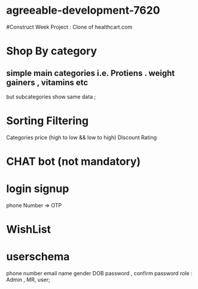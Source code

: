 # agreeable-development-7620
#Construct Week Project  : Clone of healthcart.com


# Shop By category 
## simple main categories i.e. Protiens . weight gainers , vitamins etc
 but subcategories show same data ;
# Sorting Filtering
 Categories
 price (high to low && low to high)
 DIscount
 Rating 

# CHAT bot (not mandatory)
 # login signup
 phone Number => OTP 
 
 # WishList
 
 # userschema


 phone number
 email
 name
gender
DOB
password , confirm password
role : Admin ,  MR, user;



